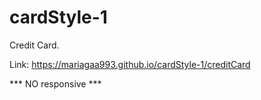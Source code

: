# cardStyle-1

Credit Card.

Link: https://mariagaa993.github.io/cardStyle-1/creditCard

*** NO responsive ***
